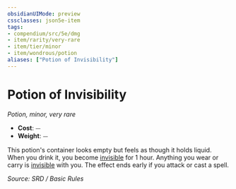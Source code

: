 ```yaml
---
obsidianUIMode: preview
cssclasses: json5e-item
tags:
- compendium/src/5e/dmg
- item/rarity/very-rare
- item/tier/minor
- item/wondrous/potion
aliases: ["Potion of Invisibility"]
---
```

# Potion of Invisibility
*Potion, minor, very rare*  

- **Cost**: ⏤
- **Weight**: ⏤

This potion's container looks empty but feels as though it holds liquid. When you drink it, you become [invisible](Conditions.md#invisible) for 1 hour. Anything you wear or carry is [invisible](Conditions.md#invisible) with you. The effect ends early if you attack or cast a spell.

*Source: SRD / Basic Rules*